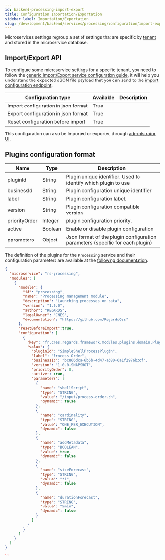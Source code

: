 ```yaml
---
id: backend-processing-import-export
title: Configuration Importation/Exportation
sidebar_label: Importation/Exportation
slug: /development/backend/services/processing/configuration/import-export
---
```


Microservices settings regroup a set of settings that are specific by [tenant](../../../concepts/03-multitenant.md)
and stored in the microservice database.

## Import/Export API

To configure some microservice settings for a specific tenant, you need to follow the [generic Import/Export service
configuration guide](../../common/import-export-configuration.md), it will help you understand the expected JSON
file payload that you can send to the
[import configuration endpoint](../api-guides/rest/processing-api-swagger.mdx#tag/module-manager-controller/operation/importConfiguration).

| Configuration type | Available | Description |
| ------------------ | --------- | ----------- |
| Import configuration in json format | True | |
| Export configuration in json format | True | |
| Reset configuration before import | True | |

This configuration can also be imported or exported
through [administrator UI](../../../../user-documentation/2-project-configuration/microservices.md).

## Plugins configuration format

| Name          | Type    | Description                                                                   |
|---------------|---------|-------------------------------------------------------------------------------|
| pluginId      | String  | Plugin unique identifier. Used to identify which plugin to use                |
| businessId    | String  | Plugin configuration unique identifier                                        |
| label         | String  | Plugin configuration label.                                                   |
| version       | String  | Plugin configuration compatible version                                       |
| priorityOrder | Integer | plugin configuration priority.                                                |
| active        | Boolean | Enable or disable plugin configuration                                        |
| parameters    | Object  | Json format of the plugin configuration parameters (specific for each plugin) | 


The definition of the plugins for the 
`Processing` service and their configuration parameters are available at the 
[following documentation](../plugins/processing-plugins.md).

```json title='rs-processing configuration file example'
{
  "microservice": "rs-processing",
  "modules": [
    {
      "module": {
        "id": "processing",
        "name": "Processing management module",
        "description": "Launching processes on data",
        "version": "1.0.0",
        "author": "REGARDS",
        "legalOwner": "CNES",
        "documentation": "https://github.com/RegardsOss"
      },
      "resetBeforeImport":true,
      "configuration": [
        {
          "key": "fr.cnes.regards.framework.modules.plugins.domain.PluginConfiguration",
          "value": {
            "pluginId": "SimpleShellProcessPlugin",
            "label": "Process Order",
            "businessId": "bc866dca-6b5b-4d47-a580-6a1f2976b2cf",
            "version": "1.0.0-SNAPSHOT",
            "priorityOrder": 0,
            "active": true,
            "parameters": [
              {
                "name": "shellScript",
                "type": "STRING",
                "value": "/input/process-order.sh",
                "dynamic": false
              },
              {
                "name": "cardinality",
                "type": "STRING",
                "value": "ONE_PER_EXECUTION",
                "dynamic": false
              },
              {
                "name": "addMetadata",
                "type": "BOOLEAN",
                "value": true,
                "dynamic": false
              },
              {
                "name": "sizeForecast",
                "type": "STRING",
                "value": "*1",
                "dynamic": false
              },
              {
                "name": "durationForecast",
                "type": "STRING",
                "value": "5min",
                "dynamic": false
              }
            ]
          }
        }
      ]
    }
  ]
}

``